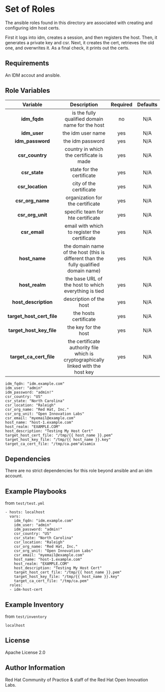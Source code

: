 Set of Roles
============

The ansible roles found in this directory are associated with creating and configuring idm host certs.

First it logs into idm, creates a session, and then registers the host. Then, it generates a private key and csr. Next, it creates the cert, retrieves the old one, and overwrites it. As a final check, it prints out the certs.

Requirements
------------

An IDM accout and ansible.

Role Variables
--------------
| Variable | Description | Required | Defaults |
|:--------:|:-----------:|:--------:|:--------:|
|**idm_fqdn**| is the fully qualified domain name for the host | no | N/A |
|**idm_user**| the idm user name | yes | N/A |
|**idm_password**| the idm password | yes | N/A |
|**csr_country**| country in which the certificate is made | yes | N/A |
|**csr_state**| state for the certificate | yes | N/A |
|**csr_location**| city of the certificate | yes | N/A |
|**csr_org_name**| organization for the certificate | yes | N/A |
|**csr_org_unit**| specific team for hte certificate | yes | N/A |
|**csr_email**| email with which to register the certificate | yes | N/A |
|**host_name**| the domain name of the host (this is different than the fully qualified domain name) | yes | N/A |
|**host_realm**| the base URL of the host to which everything is tied | yes | N/A |
|**host_description**| description of the host | yes | N/A |
|**target_host_cert_file**| the hosts certificate | yes | N/A |
|**target_host_key_file**| the key for the host | yes | N/A |
|**target_ca_cert_file**| the certificate authority file which is cryptographically linked with the host key | yes | N/A |

```
idm_fqdn: "idm.example.com"
idm_user: "admin"
idm_password: "admin!"
csr_country: "US"
csr_state: "North Carolina"
csr_location: "Raleigh"
csr_org_name: "Red Hat, Inc."
csr_org_unit: "Open Innovation Labs"
csr_email: "myemail@example.com"
host_name: "host-1.example.com"
host_realm: "EXAMPLE.COM"
host_description: "Testing My Host Cert"
target_host_cert_file: "/tmp/{{ host_name }}.pem"
target_host_key_file: "/tmp/{{ host_name }}.key"
target_ca_cert_file: "/tmp/ca.pem"alsamix

```

Dependencies
------------
There are no strict dependencies for this role beyond ansible and an idm account.

Example Playbooks
----------------

from ```test/test.yml```

```
- hosts: localhost
  vars:
    idm_fqdn: "idm.example.com"
    idm_user: "admin"
    idm_password: "admin!"
    csr_country: "US"
    csr_state: "North Carolina"
    csr_location: "Raleigh"
    csr_org_name: "Red Hat, Inc."
    csr_org_unit: "Open Innovation Labs"
    csr_email: "myemail@example.com"
    host_name: "host-1.example.com"
    host_realm: "EXAMPLE.COM"
    host_description: "Testing My Host Cert"
    target_host_cert_file: "/tmp/{{ host_name }}.pem"
    target_host_key_file: "/tmp/{{ host_name }}.key"
    target_ca_cert_file: "/tmp/ca.pem"
  roles:
  - idm-host-cert
```

Example Inventory
----------------

from ```test/inventory```
```
localhost
```

License
-------

Apache License 2.0


Author Information
------------------

Red Hat Community of Practice & staff of the Red Hat Open Innovation Labs.

